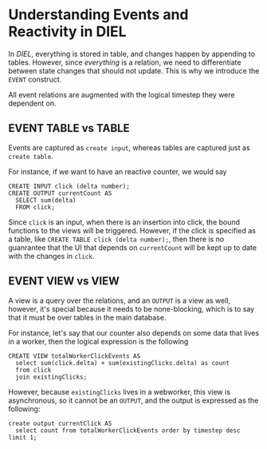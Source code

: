# Understanding Events and Reactivity in DIEL

In _DIEL_, everything is stored in table, and changes happen by appending to tables.  However, since _everything_ is a relation, we need to differentiate between state changes that should not update. This is why we introduce the `EVENT` construct.

All event relations are augmented with the logical timestep they were dependent on.  

<!-- This is where talk about the differences between an input and a table. -->

<!-- The logic that glues the raw data to derived data are queries stored in views.  The final view that gets output to the UI is special, so we created the `OUTPUT` abstraction, and we discuss the differences between an `OUTPUT` and a `VIEW` below. -->

## EVENT TABLE vs TABLE

Events are captured as `create input`, whereas tables are captured just as `create table`.

For instance, if we want to have an reactive counter, we would say

```
CREATE INPUT click (delta number);
CREATE OUTPUT currentCount AS
  SELECT sum(delta)
  FROM click;
```

Since `click` is an input, when there is an insertion into click, the bound functions to the views will be triggered. However, if the click is specified as a table, like `CREATE TABLE click (delta number);`, then there is no guanrantee that the UI that depends on `currentCount` will be kept up to date with the changes in `click`.

## EVENT VIEW vs VIEW

A view is a query over the relations, and an `OUTPUT` is a view as well, however, it's special because it needs to be none-blocking, which is to say that it must be over tables in the main database.

For instance, let's say that our counter also depends on some data that lives in a worker, then the logical expression is the following

```
CREATE VIEW totalWorkerClickEvents AS
  select sum(click.delta) + sum(existingClicks.delta) as count
  from click
  join existingClicks;
```

However, because `existingClicks` lives in a webworker, this view is asynchronous, so it cannot be an `OUTPUT`, and the output is expressed as the following:

```
create output currentClick AS
  select count from totalWorkerClickEvents order by timestep desc limit 1;
```